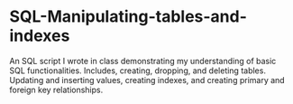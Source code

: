 # SQL-Manipulating-tables-and-indexes
An SQL script I wrote in class demonstrating my understanding of basic SQL functionalities. Includes, creating, dropping, and deleting tables. Updating and inserting values, creating indexes, and creating primary and foreign key relationships. 
